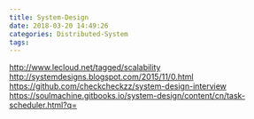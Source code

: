 ```yaml
---
title: System-Design
date: 2018-03-20 14:49:26
categories: Distributed-System
tags:
---
```


http://www.lecloud.net/tagged/scalability
http://systemdesigns.blogspot.com/2015/11/0.html
https://github.com/checkcheckzz/system-design-interview
https://soulmachine.gitbooks.io/system-design/content/cn/task-scheduler.html?q=


